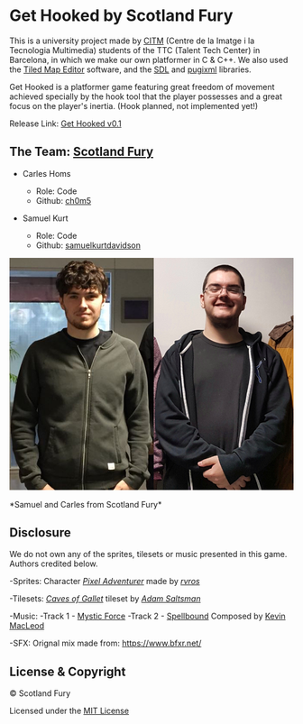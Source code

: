 # Get Hooked by Scotland Fury
This is a university project made by [CITM](https://www.citm.upc.edu/ing/) (Centre de la Imatge i la Tecnologia Multimedia) students of the TTC (Talent Tech Center) in Barcelona, in which we make our own platformer in C & C++. We also used the [Tiled Map Editor](https://www.mapeditor.org/) software, and the [SDL](https://www.libsdl.org/) and [pugixml](https://pugixml.org/) libraries.

Get Hooked is a platformer game featuring great freedom of movement achieved specially by the hook tool that the player possesses and a great focus on the player's inertia. (Hook planned, not implemented yet!)

Release Link: [Get Hooked v0.1](https://github.com/Scotland-Fury/Hook_Platformer/releases/tag/v.0.1)

## The Team: [Scotland Fury](https://github.com/Scotland-Fury)
* Carles Homs 
  * Role: Code
  * Github: [ch0m5](https://github.com/ch0m5)

* Samuel Kurt
  * Role: Code
  * Github: [samuelkurtdavidson](https://github.com/samuelkurtdavidson)

<p align="center">
  <img src="https://raw.githubusercontent.com/Scotland-Fury/Hook_Platformer/master/Wiki%20Material/Team_Photo.png" width="645"/>
</p>
*Samuel and Carles from Scotland Fury*

## Disclosure
We do not own any of the sprites, tilesets or music presented in this game. Authors credited below.

-Sprites: 
	Character [*Pixel Adventurer*](https://rvros.itch.io/animated-pixel-hero) made by [*rvros*](https://rvros.itch.io/)

-Tilesets: [*Caves of Gallet*](https://adamatomic.itch.io/caves-of-gallet) tileset by [*Adam Saltsman*](https://adamatomic.itch.io/) 

-Music: 
	-Track 1 - [Mystic Force](https://www.youtube.com/watch?v=pfryxqYSHqA&feature=youtu.be)
	-Track 2 - [Spellbound](https://www.youtube.com/watch?v=FXDThZaMO4c&feature=youtu.be)
		Composed by [Kevin MacLeod](https://www.youtube.com/channel/UCSZXFhRIx6b0dFX3xS8L1yQ)

-SFX: Orignal mix made from: https://www.bfxr.net/

## License & Copyright 

© Scotland Fury

Licensed under the [MIT License](https://github.com/Scotland-Fury/Hook_Platformer/blob/master/LICENSE)
